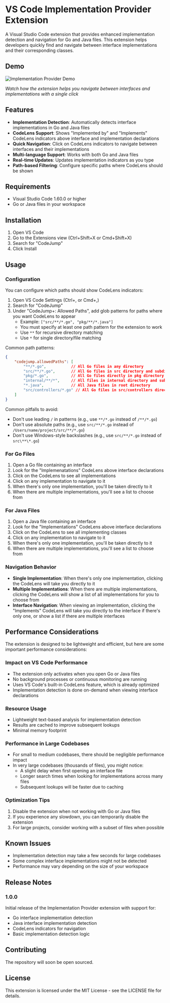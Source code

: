 # VS Code Implementation Provider Extension

A Visual Studio Code extension that provides enhanced implementation detection and navigation for Go and Java files. This extension helps developers quickly find and navigate between interface implementations and their corresponding classes.


## Demo

![Implementation Provider Demo](https://media0.giphy.com/media/v1.Y2lkPTc5MGI3NjExd2VmbmloaXA5Z3k1aGFheDdyZnJlcGV1eWp5cnR4cmVjaWdrcnd3MyZlcD12MV9pbnRlcm5hbF9naWZfYnlfaWQmY3Q9Zw/9Us5TVKsJhKLF1PLRT/giphy.gif)

*Watch how the extension helps you navigate between interfaces and implementations with a single click*

## Features

- **Implementation Detection**: Automatically detects interface implementations in Go and Java files
- **CodeLens Support**: Shows "Implemented by" and "Implements" CodeLens indicators above interface and implementation declarations
- **Quick Navigation**: Click on CodeLens indicators to navigate between interfaces and their implementations
- **Multi-language Support**: Works with both Go and Java files
- **Real-time Updates**: Updates implementation indicators as you type
- **Path-based Filtering**: Configure specific paths where CodeLens should be shown

## Requirements

- Visual Studio Code 1.60.0 or higher
- Go or Java files in your workspace

## Installation

1. Open VS Code
2. Go to the Extensions view (Ctrl+Shift+X or Cmd+Shift+X)
3. Search for "CodeJump"
4. Click Install

## Usage

### Configuration

You can configure which paths should show CodeLens indicators:

1. Open VS Code Settings (Ctrl+, or Cmd+,)
2. Search for "CodeJump"
3. Under "CodeJump+: Allowed Paths", add glob patterns for paths where you want CodeLens to appear
   - Example: `["src/**/*.go", "pkg/**/*.java"]`
   - You must specify at least one path pattern for the extension to work
   - Use `**` for recursive directory matching
   - Use `*` for single directory/file matching

Common path patterns:
```json
{
    "codejump.allowedPaths": [
        "**/*.go",           // All Go files in any directory
        "src/**/*.go",       // All Go files in src directory and subdirectories
        "pkg/*.go",          // All Go files directly in pkg directory
        "internal/**/*",     // All files in internal directory and subdirectories
        "*.java",            // All Java files in root directory
        "src/controllers/*.go" // All Go files in src/controllers directory
    ]
}
```

Common pitfalls to avoid:
- Don't use leading `/` in patterns (e.g., use `**/*.go` instead of `/**/*.go`)
- Don't use absolute paths (e.g., use `src/**/*.go` instead of `/Users/name/project/src/**/*.go`)
- Don't use Windows-style backslashes (e.g., use `src/**/*.go` instead of `src\**\*.go`)

### For Go Files

1. Open a Go file containing an interface
2. Look for the "Implemenatations" CodeLens above interface declarations
3. Click on the CodeLens to see all implementations
4. Click on any implementation to navigate to it
5. When there's only one implementation, you'll be taken directly to it
6. When there are multiple implementations, you'll see a list to choose from

### For Java Files

1. Open a Java file containing an interface
2. Look for the "Implementations" CodeLens above interface declarations
3. Click on the CodeLens to see all implementing classes
4. Click on any implementation to navigate to it
5. When there's only one implementation, you'll be taken directly to it
6. When there are multiple implementations, you'll see a list to choose from

### Navigation Behavior

- **Single Implementation**: When there's only one implementation, clicking the CodeLens will take you directly to it
- **Multiple Implementations**: When there are multiple implementations, clicking the CodeLens will show a list of all implementations for you to choose from
- **Interface Navigation**: When viewing an implementation, clicking the "Implements" CodeLens will take you directly to the interface if there's only one, or show a list if there are multiple interfaces

## Performance Considerations

The extension is designed to be lightweight and efficient, but here are some important performance considerations:

### Impact on VS Code Performance
- The extension only activates when you open Go or Java files
- No background processes or continuous monitoring are running
- Uses VS Code's built-in CodeLens feature, which is already optimized
- Implementation detection is done on-demand when viewing interface declarations

### Resource Usage
- Lightweight text-based analysis for implementation detection
- Results are cached to improve subsequent lookups
- Minimal memory footprint

### Performance in Large Codebases
- For small to medium codebases, there should be negligible performance impact
- In very large codebases (thousands of files), you might notice:
  - A slight delay when first opening an interface file
  - Longer search times when looking for implementations across many files
  - Subsequent lookups will be faster due to caching

### Optimization Tips
1. Disable the extension when not working with Go or Java files
2. If you experience any slowdown, you can temporarily disable the extension
3. For large projects, consider working with a subset of files when possible

## Known Issues

- Implementation detection may take a few seconds for large codebases
- Some complex interface implementations might not be detected
- Performance may vary depending on the size of your workspace

## Release Notes

### 1.0.0

Initial release of the Implementation Provider extension with support for:
- Go interface implementation detection
- Java interface implementation detection
- CodeLens indicators for navigation
- Basic implementation detection logic

## Contributing

The repository will soon be open sourced.

## License

This extension is licensed under the MIT License - see the LICENSE file for details. 